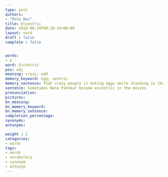 ```yaml
---
type: post
authors:
- "Polo Dev"
title: Eccentric
date: 2018-08-29T00:20:14+06:00
layout: word
draft : false
complete : false


words:
- e
word: Eccentric
pos: adj
meaning: crazy; odd
memory_keyword: egg; centric
memory_sentence: That crazy people is eating eggs while standing in the center of the road.
sentence: Sometimes Nana Patekar become eccentric in the movies.
pronunciation:
pictures:
bn_meaning:
bn_memory_keyword:
bn_memory_sentence:
completion_percentage:
synonyms:
antonyms:

weight : 1
categories:
- words
tags:
- words
- vocabulary
- synonym
- antonym
---
```

